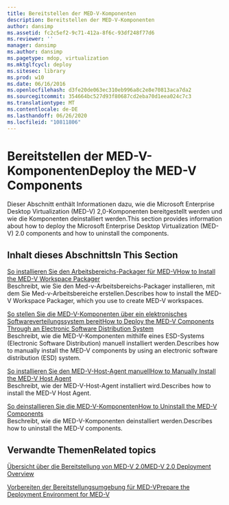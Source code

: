 ```yaml
---
title: Bereitstellen der MED-V-Komponenten
description: Bereitstellen der MED-V-Komponenten
author: dansimp
ms.assetid: fc2c5ef2-9c71-412a-8f6c-93df248f77d6
ms.reviewer: ''
manager: dansimp
ms.author: dansimp
ms.pagetype: mdop, virtualization
ms.mktglfcycl: deploy
ms.sitesec: library
ms.prod: w10
ms.date: 06/16/2016
ms.openlocfilehash: d3fe20de063ec310eb996a8c2e8e70813aca7da2
ms.sourcegitcommit: 354664bc527d93f80687cd2eba70d1eea024c7c3
ms.translationtype: MT
ms.contentlocale: de-DE
ms.lasthandoff: 06/26/2020
ms.locfileid: "10811806"
---
```

# <span data-ttu-id="3098f-103">Bereitstellen der MED-V-Komponenten</span><span class="sxs-lookup"><span data-stu-id="3098f-103">Deploy the MED-V Components</span></span>


<span data-ttu-id="3098f-104">Dieser Abschnitt enthält Informationen dazu, wie die Microsoft Enterprise Desktop Virtualization (MED-V) 2,0-Komponenten bereitgestellt werden und wie die Komponenten deinstalliert werden.</span><span class="sxs-lookup"><span data-stu-id="3098f-104">This section provides information about how to deploy the Microsoft Enterprise Desktop Virtualization (MED-V) 2.0 components and how to uninstall the components.</span></span>

## <span data-ttu-id="3098f-105">Inhalt dieses Abschnitts</span><span class="sxs-lookup"><span data-stu-id="3098f-105">In This Section</span></span>


<a href="" id="how-to-install-the-med-v-workspace-packager"></a>[<span data-ttu-id="3098f-106">So installieren Sie den Arbeitsbereichs-Packager für MED-V</span><span class="sxs-lookup"><span data-stu-id="3098f-106">How to Install the MED-V Workspace Packager</span></span>](how-to-install-the-med-v-workspace-packager.md)  
<span data-ttu-id="3098f-107">Beschreibt, wie Sie den Med-v-Arbeitsbereichs-Packager installieren, mit dem Sie Med-v-Arbeitsbereiche erstellen.</span><span class="sxs-lookup"><span data-stu-id="3098f-107">Describes how to install the MED-V Workspace Packager, which you use to create MED-V workspaces.</span></span>

<a href="" id="how-to-deploy-the-med-v-components-through-an-electronic-software-distribution-system"></a>[<span data-ttu-id="3098f-108">So stellen Sie die MED-V-Komponenten über ein elektronisches Softwareverteilungssystem bereit</span><span class="sxs-lookup"><span data-stu-id="3098f-108">How to Deploy the MED-V Components Through an Electronic Software Distribution System</span></span>](how-to-deploy-the-med-v-components-through-an-electronic-software-distribution-system.md)  
<span data-ttu-id="3098f-109">Beschreibt, wie die MED-V-Komponenten mithilfe eines ESD-Systems (Electronic Software Distribution) manuell installiert werden.</span><span class="sxs-lookup"><span data-stu-id="3098f-109">Describes how to manually install the MED-V components by using an electronic software distribution (ESD) system.</span></span>

<a href="" id="how-to-manually-install-the-med-v-host-agent"></a>[<span data-ttu-id="3098f-110">So installieren Sie den MED-V-Host-Agent manuell</span><span class="sxs-lookup"><span data-stu-id="3098f-110">How to Manually Install the MED-V Host Agent</span></span>](how-to-manually-install-the-med-v-host-agent.md)  
<span data-ttu-id="3098f-111">Beschreibt, wie der MED-V-Host-Agent installiert wird.</span><span class="sxs-lookup"><span data-stu-id="3098f-111">Describes how to install the MED-V Host Agent.</span></span>

<a href="" id="how-to-uninstall-the-med-v-components"></a>[<span data-ttu-id="3098f-112">So deinstallieren Sie die MED-V-Komponenten</span><span class="sxs-lookup"><span data-stu-id="3098f-112">How to Uninstall the MED-V Components</span></span>](how-to-uninstall-the-med-v-components.md)  
<span data-ttu-id="3098f-113">Beschreibt, wie die MED-V-Komponenten deinstalliert werden.</span><span class="sxs-lookup"><span data-stu-id="3098f-113">Describes how to uninstall the MED-V components.</span></span>

## <span data-ttu-id="3098f-114">Verwandte Themen</span><span class="sxs-lookup"><span data-stu-id="3098f-114">Related topics</span></span>


[<span data-ttu-id="3098f-115">Übersicht über die Bereitstellung von MED-V 2.0</span><span class="sxs-lookup"><span data-stu-id="3098f-115">MED-V 2.0 Deployment Overview</span></span>](med-v-20-deployment-overview.md)

[<span data-ttu-id="3098f-116">Vorbereiten der Bereitstellungsumgebung für MED-V</span><span class="sxs-lookup"><span data-stu-id="3098f-116">Prepare the Deployment Environment for MED-V</span></span>](prepare-the-deployment-environment-for-med-v.md)

 

 





